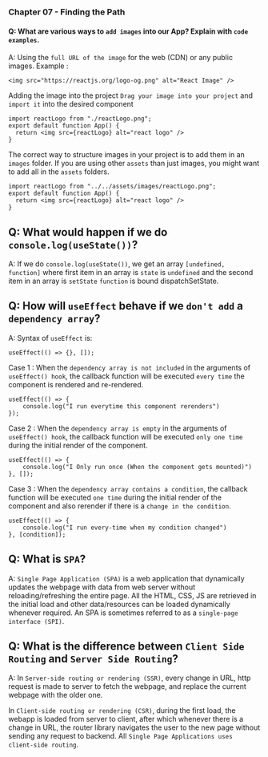 ### Chapter 07 - Finding the Path


#### Q: What are various ways to `add images` into our App? Explain with `code examples`.
A: Using the `full URL of the image` for the web (CDN) or any public images.
Example : 
```
<img src="https://reactjs.org/logo-og.png" alt="React Image" />
```
Adding the image into the project 
`Drag your image into your project` and `import it` into the desired component
```
import reactLogo from "./reactLogo.png";
export default function App() {
  return <img src={reactLogo} alt="react logo" />
}
```
The correct way to structure images in your project is to add them in an `images` folder. If you are using other `assets` than just images, you might want to add all in the `assets` folders. 
```
import reactLogo from "../../assets/images/reactLogo.png";
export default function App() {
  return <img src={reactLogo} alt="react logo" />
}
```


## Q: What would happen if we do `console.log(useState())`?
A: If we do `console.log(useState())`, we get an array `[undefined, function]`  where first item in an array is `state` is `undefined` and the second item in an array is `setState` `function` is bound dispatchSetState.


## Q: How will `useEffect` behave if we `don't add` a `dependency array`?
A: Syntax of `useEffect` is:
```
useEffect(() => {}, []);
```
Case 1 : When the `dependency array is not included` in the arguments of `useEffect() hook`, the callback function will be executed `every time` the component is rendered and re-rendered.
```
useEffect(() => {
	console.log("I run everytime this component rerenders")
});
```
Case 2 : When the `dependency array is empty` in the arguments of `useEffect() hook`, the callback function will be executed `only one time` during the initial render of the component.
```
useEffect(() => {
	console.log("I Only run once (When the component gets mounted)")
}, []);
```
Case 3 :  When the `dependency array contains a condition`,  the callback function will be executed  `one time` during the initial render of the component and also rerender if there is a `change in the condition`.
```
useEffect(() => {
	console.log("I run every-time when my condition changed")
}, [condition]);
```


## Q: What is `SPA`?
A: `Single Page Application (SPA)` is a web application that dynamically updates the webpage with data from web server without reloading/refreshing the entire page. All the HTML, CSS, JS are retrieved in the initial load and other data/resources can be loaded dynamically whenever required. An SPA is sometimes referred to as a `single-page interface (SPI)`.


## Q: What is the difference between `Client Side Routing` and `Server Side Routing`?
A: In `Server-side routing or rendering (SSR)`, every change in URL, http request is made to server to fetch the webpage, and replace the current webpage with the older one. 

In `Client-side routing or rendering (CSR)`, during the first load, the webapp is loaded from server to client, after which whenever there is a change in URL, the router library navigates the user to the new page without sending any request to backend. All `Single Page Applications uses client-side routing`. 
